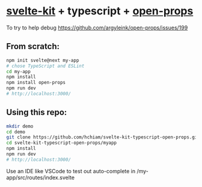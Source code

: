 # [svelte-kit](https://kit.svelte.dev/) + typescript + [open-props](https://github.com/argyleink/open-props)

To try to help debug https://github.com/argyleink/open-props/issues/199

## From scratch:

```sh
npm init svelte@next my-app
# chose TypeScript and ESLint
cd my-app
npm install
npm install open-props
npm run dev
# http://localhost:3000/
```

## Using this repo:

```sh
mkdir demo
cd demo
git clone https://github.com/hchiam/svelte-kit-typescript-open-props.git
cd svelte-kit-typescript-open-props/myapp
npm install
npm run dev
# http://localhost:3000/
```

Use an IDE like VSCode to test out auto-complete in /my-app/src/routes/index.svelte
